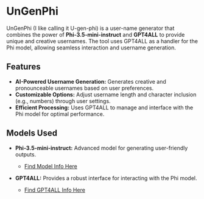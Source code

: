 # UnGenPhi

UnGenPhi (I like calling it U-gen-phi) is a user-name generator that combines the power of **Phi-3.5-mini-instruct** and **GPT4ALL** to provide unique and creative usernames. The tool uses GPT4ALL as a handler for the Phi model, allowing seamless interaction and username generation.

## Features

- **AI-Powered Username Generation:** Generates creative and pronounceable usernames based on user preferences.
- **Customizable Options:** Adjust username length and character inclusion (e.g., numbers) through user settings.
- **Efficient Processing:** Uses GPT4ALL to manage and interface with the Phi model for optimal performance.

## Models Used

- **Phi-3.5-mini-instruct:** Advanced model for generating user-friendly outputs.
  - [Find Model Info Here](https://huggingface.co/microsoft/Phi-3.5-mini-instruct)

- **GPT4ALL:** Provides a robust interface for interacting with the Phi model.
  - [Find GPT4ALL Info Here](https://github.com/nomic-ai/gpt4all)
